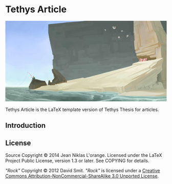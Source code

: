 # Tethys Article

<p align="center">
  <img src="fig/rock.jpg" alt="Rock"/>
</p>

Tethys Article is the LaTeX template version of Tethys Thesis for articles.

## Introduction

## License

Source Copyright © 2014 Jean Niklas L'orange. Licensed under the LaTeX Project
Public License, version 1.3 or later. See COPYING for details.

*"Rock"* Copyright © 2012 David Smit. *"Rock"* is licensed under a
[Creative Commons Attribution-NonCommercial-ShareAlike 3.0 Unported License][cc-by-nc-sa].
 
[cc-by-nc-sa]: http://creativecommons.org/licenses/by-nc-sa/3.0/
